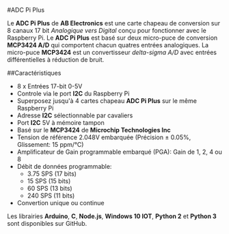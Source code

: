 <!--
---
name: ADC Pi Plus
class: board
type: adc
formfactor: HAT
manufacturer: AB Electronics
description: 8 canaux Analogiques vers un convertisseur Digital
url: https://www.abelectronics.co.uk/p/56/ADC-Pi-Plus-Raspberry-Pi-Analogue-to-Digital-converter
github: https://github.com/abelectronicsuk
buy: https://www.abelectronics.co.uk/p/56/ADC-Pi-Plus-Raspberry-Pi-Analogue-to-Digital-converter
image: 'ab-adc-pi-plus.png'
pincount: 40
eeprom: no
power:
  '1':
  '2':
ground:
  '6':
  '9':
  '14':
  '20':
  '25':
  '30':
  '34':
  '39':
pin:
  '3':
    mode: i2c
  '5':
    mode: i2c
i2c:
  '0x68':
    name: MCP3424
    device: MCP3424
  '0x69':
    name: MCP3424
    device: MCP3424
-->
#ADC Pi Plus

Le  **ADC Pi Plus** de **AB Electronics** est une carte chapeau de conversion sur 8 canaux 17 bit *Analogique vers Digital* conçu pour fonctionner avec le Raspberry Pi. Le  **ADC Pi Plus** est basé sur deux micro-puce de conversion **MCP3424 A/D** qui comportent chacun quatres entrées analogiques. La micro-puce **MCP3424** est un convertisseur *delta-sigma A/D* avec entrées différentielles à réduction de bruit.

##Caractéristiques

- 8 x Entrées 17-bit 0-5V
- Controle via le port **I2C** du Raspberry Pi
- Superposez jusqu'à 4 cartes chapeau **ADC Pi Plus** sur le même Raspberry Pi
- Adresse **I2C** sélectionnable par cavaliers
- Port **I2C** 5V à mémoire tampon
- Basé sur le **MCP3424** de **Microchip Technologies Inc**
- Tension de référence 2.048V embarquée (Précision ± 0.05%, Glissement: 15 ppm/°C)
- Amplificateur de Gain programmable embarqué (PGA): Gain de 1, 2, 4 ou 8
- Débit de données programmable:
    - 3.75 SPS (17 bits)
    - 15 SPS (15 bits)
    - 60 SPS (13 bits)
    - 240 SPS (11 bits)
- Convertion unique ou continue

Les librairies **Arduino**, **C**, **Node.js**, **Windows 10 IOT**, **Python 2** et **Python 3** sont disponibles sur GitHub.
